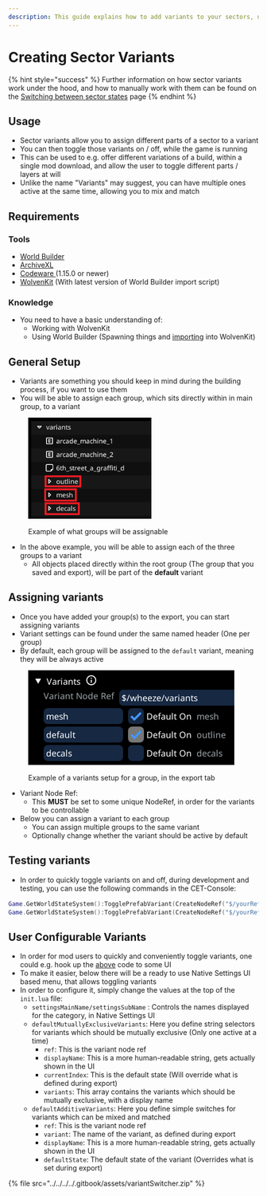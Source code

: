 ```yaml
---
description: This guide explains how to add variants to your sectors, using World Builder
---
```


# Creating Sector Variants

{% hint style="success" %}
Further information on how sector variants work under the hood, and how to manually work with them can be found on the [Switching between sector states](../../archived-guides/switching-between-sector-states.md) page
{% endhint %}

## Usage

* Sector variants allow you to assign different parts of a sector to a variant
* You can then toggle those variants on / off, while the game is running
* This can be used to e.g. offer different variations of a build, within a single mod download, and allow the user to toggle different parts / layers at will
* Unlike the name "Variants" may suggest, you can have multiple ones active at the same time, allowing you to mix and match

## Requirements

### Tools

* [World Builder](https://github.com/justarandomguyintheinternet/CP77_entSpawner/releases)
* [ArchiveXL](https://github.com/psiberx/cp2077-archive-xl)
* [Codeware ](https://github.com/psiberx/cp2077-codeware/releases)(1.15.0 or newer)
* [WolvenKit](https://github.com/WolvenKit/WolvenKit) (With latest version of World Builder import script)

### Knowledge

* You need to have a basic understanding of:
  * Working with WolvenKit
  * Using World Builder (Spawning things and [importing](../exporting-from-object-spawner.md) into WolvenKit)

## General Setup

* Variants are something you should keep in mind during the building process, if you want to use them
* You will be able to assign each group, which sits directly within in main group, to a variant

<figure><img src="../../../../.gitbook/assets/sectorVariantValidGroupsExample" alt="" width="248"><figcaption><p>Example of what groups will be assignable</p></figcaption></figure>

* In the above example, you will be able to assign each of the three groups to a variant
  * All objects placed directly within the root group (The group that you saved and export), will be part of the **default** variant

## Assigning variants

* Once you have added your group(s) to the export, you can start assigning variants
* Variant settings can be found under the same named header (One per group)
* By default, each group will be assigned to the `default` variant, meaning they will be always active

<figure><img src="../../../../.gitbook/assets/sectorVariantExample" alt=""><figcaption><p>Example of a variants setup for a group, in the export tab</p></figcaption></figure>

* Variant Node Ref:
  * This **MUST** be set to some unique NodeRef, in order for the variants to be controllable
* Below you can assign a variant to each group
  * You can assign multiple groups to the same variant
  * Optionally change whether the variant should be active by default

## Testing variants

* In order to quickly toggle variants on and off, during development and testing, you can use the following commands in the CET-Console:

```lua
Game.GetWorldStateSystem():TogglePrefabVariant(CreateNodeRef("$/yourRefName"), "variantName", true) -- Toggle variant on
Game.GetWorldStateSystem():TogglePrefabVariant(CreateNodeRef("$/yourRefName"), "variantName", false) -- Toggle Variant off
```

## User Configurable Variants

* In order for mod users to quickly and conveniently toggle variants, one could e.g. hook up the [above](creating-sector-variants.md#testing-variants) code to some UI
* To make it easier, below there will be a ready to use Native Settings UI based menu, that allows toggling variants
* In order to configure it, simply change the values at the top of the `init.lua` file:
  * `settingsMainName/settingsSubName` : Controls the names displayed for the category, in Native Settings UI
  * `defaultMutuallyExclusiveVariants`: Here you define string selectors for variants which should be mutually exclusive (Only one active at a time)
    * `ref`: This is the variant node ref
    * `displayName`: This is a more human-readable string, gets actually shown in the UI
    * `currentIndex`: This is the default state (Will override what is defined during export)
    * `variants`: This array contains the variants which should be mutually exclusive, with a display name
  * `defaultAdditiveVariants`: Here you define simple switches for variants which can be mixed and matched
    * `ref`: This is the variant node ref
    * `variant`: The name of the variant, as defined during export
    * `displayName`: This is a more human-readable string, gets actually shown in the UI
    * `defaultState`: The default state of the variant (Overrides what is set during export)&#x20;

{% file src="../../../../.gitbook/assets/variantSwitcher.zip" %}

